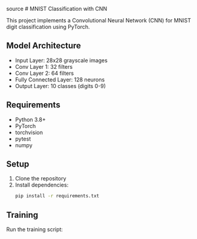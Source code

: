 source # MNIST Classification with CNN

This project implements a Convolutional Neural Network (CNN) for MNIST digit classification using PyTorch.

## Model Architecture
- Input Layer: 28x28 grayscale images
- Conv Layer 1: 32 filters
- Conv Layer 2: 64 filters
- Fully Connected Layer: 128 neurons
- Output Layer: 10 classes (digits 0-9)

## Requirements
- Python 3.8+
- PyTorch
- torchvision
- pytest
- numpy

## Setup
1. Clone the repository
2. Install dependencies:
   ```bash
   pip install -r requirements.txt
   ```

## Training
Run the training script: 